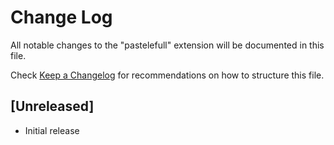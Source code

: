 # Change Log

All notable changes to the "pastelefull" extension will be documented in this file.

Check [Keep a Changelog](http://keepachangelog.com/) for recommendations on how to structure this file.

## [Unreleased]

- Initial release
